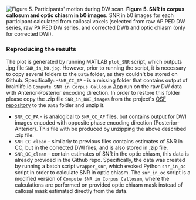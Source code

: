 ![Figure 5. Participants' motion during DW scan.](SNR_in_b0.jpg)
__Figure 5. SNR in corpus callosum and optic chiasm in b0 images.__ SNR in b0 images for each participant calculated from callosal voxels (selected from raw AP PED DW series, raw PA PED DW series, and corrected DWI) and optic chiasm (only for corrected DWI).

### Reproducing the results
The plot is generated by running MATLAB `plot_SNR` script, which outputs .jpg file `SNR_in_b0.jpg`. However, prior to running the script, it is necessary to copy several folders to the `Data` folder, as they couldn't be stored on Github. Specifically:
 -`SNR_CC_AP` - is a missing folder that contains output of brainlife.io `Compute SNR in Corpus Callosum` [App](https://brainlife.io/app/5bca308550fdf50028c6342c) run on the raw DW data with Anterior-Posterior encoding direction. In order to restore this folder please copy the .zip file `SNR_in_DWI_images` from the project's [OSF repository](https://osf.io/xz29q/) to the `Data` folder and unzip it.
- `SNR_CC_PA` - is analogical to `SNR_CC_AP` files, but contains output for DWI images encoded with opposite phase encoding direction (Posterior-Anterior). This file with be produced by unzipping the above described .zip file.
- `SNR_CC_clean` - similarly to previous files contains estimates of SNR in CC, but in the corrected DWI files, and is also stored in .zip file.
- `SNR_OC_clean` - contain estimates of SNR in the optic chiasm, this data is already provided in the Github repo. Specifically, the data was created by running a batch script `wrapper_snr`, which evoked Python `snr_in_oc` script in order to calculate SNR in optic chiasm. The `snr_in_oc` script is a modified version of `Compute SNR in Corpus Callosum`, where the calculations are performed on provided optic chiasm mask instead of callosal mask estimated directly from the data.
